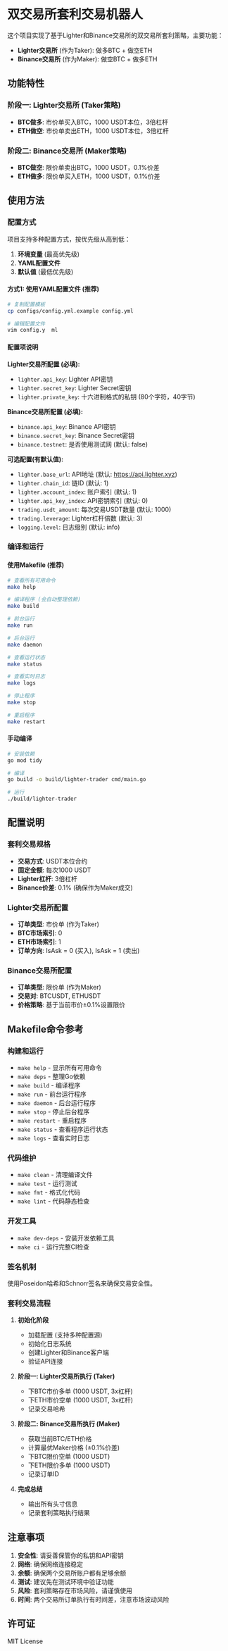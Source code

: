 # 双交易所套利交易机器人

这个项目实现了基于Lighter和Binance交易所的双交易所套利策略，主要功能：

- **Lighter交易所** (作为Taker): 做多BTC + 做空ETH
- **Binance交易所** (作为Maker): 做空BTC + 做多ETH

## 功能特性

### 阶段一: Lighter交易所 (Taker策略)
- **BTC做多**: 市价单买入BTC，1000 USDT本位，3倍杠杆
- **ETH做空**: 市价单卖出ETH，1000 USDT本位，3倍杠杆

### 阶段二: Binance交易所 (Maker策略)
- **BTC做空**: 限价单卖出BTC，1000 USDT，0.1%价差
- **ETH做多**: 限价单买入ETH，1000 USDT，0.1%价差

## 使用方法

### 配置方式

项目支持多种配置方式，按优先级从高到低：

1. **环境变量** (最高优先级)
2. **YAML配置文件**
3. **默认值** (最低优先级)

#### 方式1: 使用YAML配置文件 (推荐)

```bash
# 复制配置模板
cp configs/config.yml.example config.yml

# 编辑配置文件
vim config.y  ml
```

#### 配置项说明

**Lighter交易所配置 (必填):**
- `lighter.api_key`: Lighter API密钥
- `lighter.secret_key`: Lighter Secret密钥
- `lighter.private_key`: 十六进制格式的私钥 (80个字符，40字节)

**Binance交易所配置 (必填):**
- `binance.api_key`: Binance API密钥
- `binance.secret_key`: Binance Secret密钥
- `binance.testnet`: 是否使用测试网 (默认: false)

**可选配置(有默认值):**
- `lighter.base_url`: API地址 (默认: https://api.lighter.xyz)
- `lighter.chain_id`: 链ID (默认: 1)
- `lighter.account_index`: 账户索引 (默认: 1)
- `lighter.api_key_index`: API密钥索引 (默认: 0)
- `trading.usdt_amount`: 每次交易USDT数量 (默认: 1000)
- `trading.leverage`: Lighter杠杆倍数 (默认: 3)
- `logging.level`: 日志级别 (默认: info)

### 编译和运行

#### 使用Makefile (推荐)

```bash
# 查看所有可用命令
make help

# 编译程序 (会自动整理依赖)
make build

# 前台运行
make run

# 后台运行
make daemon

# 查看运行状态
make status

# 查看实时日志
make logs

# 停止程序
make stop

# 重启程序
make restart
```

#### 手动编译

```bash
# 安装依赖
go mod tidy

# 编译
go build -o build/lighter-trader cmd/main.go

# 运行
./build/lighter-trader
```

## 配置说明

### 套利交易规格
- **交易方式**: USDT本位合约
- **固定金额**: 每次1000 USDT
- **Lighter杠杆**: 3倍杠杆
- **Binance价差**: 0.1% (确保作为Maker成交)

### Lighter交易所配置
- **订单类型**: 市价单 (作为Taker)
- **BTC市场索引**: 0
- **ETH市场索引**: 1
- **订单方向**: IsAsk = 0 (买入), IsAsk = 1 (卖出)

### Binance交易所配置
- **订单类型**: 限价单 (作为Maker)
- **交易对**: BTCUSDT, ETHUSDT
- **价格策略**: 基于当前市价±0.1%设置限价

## Makefile命令参考

### 构建和运行
- `make help` - 显示所有可用命令
- `make deps` - 整理Go依赖
- `make build` - 编译程序
- `make run` - 前台运行程序
- `make daemon` - 后台运行程序
- `make stop` - 停止后台程序
- `make restart` - 重启程序
- `make status` - 查看程序运行状态
- `make logs` - 查看实时日志

### 代码维护
- `make clean` - 清理编译文件
- `make test` - 运行测试
- `make fmt` - 格式化代码
- `make lint` - 代码静态检查

### 开发工具
- `make dev-deps` - 安装开发依赖工具
- `make ci` - 运行完整CI检查

### 签名机制
使用Poseidon哈希和Schnorr签名来确保交易安全性。

### 套利交易流程
1. **初始化阶段**
   - 加载配置 (支持多种配置源)
   - 初始化日志系统
   - 创建Lighter和Binance客户端
   - 验证API连接

2. **阶段一: Lighter交易所执行 (Taker)**
   - 下BTC市价多单 (1000 USDT, 3x杠杆)
   - 下ETH市价空单 (1000 USDT, 3x杠杆)
   - 记录交易哈希

3. **阶段二: Binance交易所执行 (Maker)**
   - 获取当前BTC/ETH价格
   - 计算最优Maker价格 (±0.1%价差)
   - 下BTC限价空单 (1000 USDT)
   - 下ETH限价多单 (1000 USDT)
   - 记录订单ID

4. **完成总结**
   - 输出所有头寸信息
   - 记录套利策略执行结果

## 注意事项

1. **安全性**: 请妥善保管你的私钥和API密钥
2. **网络**: 确保网络连接稳定
3. **余额**: 确保两个交易所账户都有足够余额
4. **测试**: 建议先在测试环境中验证功能
5. **风险**: 套利策略存在市场风险，请谨慎使用
6. **时间**: 两个交易所订单执行有时间差，注意市场波动风险

## 许可证

MIT License